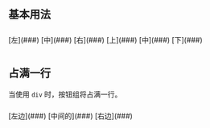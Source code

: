 <style>.doc-demo { line-height: 40px; }</style>

## 基本用法

<aside class="doc-demo"><span class="x-buttongroup">[左](###) [中](###) [右](###)</span> <span class="x-buttongroup">[上](###) [中](###) [下](###)</span></aside>

## 占满一行

当使用 `div` 时，按钮组将占满一行。

<aside class="doc-demo">

<div class="x-buttongroup">[左边](###) [中间的](###) [右边](###)</div>

</aside>
